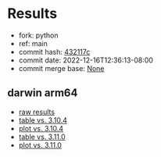 # Results

- fork: python
- ref: main
- commit hash: [432117c](https://github.com/python/cpython/commit/432117c)
- commit date: 2022-12-16T12:36:13-08:00
- commit merge base: [None](https://github.com/python/cpython/commit/None)

## darwin arm64

- [raw results](bm-20221216-darwin-arm64-python-main-3.12.0a3+-432117c.json)
- [table vs. 3.10.4](bm-20221216-darwin-arm64-python-main-3.12.0a3+-432117c-vs-3.10.4.md)
- [plot vs. 3.10.4](bm-20221216-darwin-arm64-python-main-3.12.0a3+-432117c-vs-3.10.4.png)
- [table vs. 3.11.0](bm-20221216-darwin-arm64-python-main-3.12.0a3+-432117c-vs-3.11.0.md)
- [plot vs. 3.11.0](bm-20221216-darwin-arm64-python-main-3.12.0a3+-432117c-vs-3.11.0.png)

